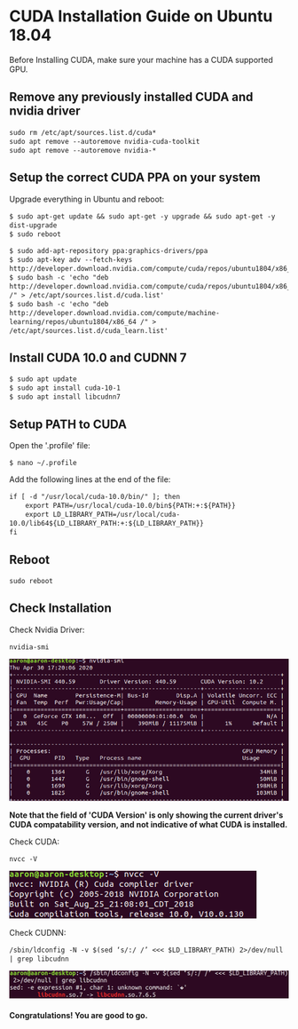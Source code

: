 # CUDA Installation Guide on Ubuntu 18.04
Before Installing CUDA, make sure your machine has a CUDA supported GPU.
## Remove any previously installed CUDA and nvidia driver

```
sudo rm /etc/apt/sources.list.d/cuda*
sudo apt remove --autoremove nvidia-cuda-toolkit
sudo apt remove --autoremove nvidia-*
```
## Setup the correct CUDA PPA on your system
Upgrade everything in Ubuntu and reboot:
```
$ sudo apt-get update && sudo apt-get -y upgrade && sudo apt-get -y dist-upgrade
$ sudo reboot
```

```
$ sudo add-apt-repository ppa:graphics-drivers/ppa
$ sudo apt-key adv --fetch-keys  http://developer.download.nvidia.com/compute/cuda/repos/ubuntu1804/x86_64/7fa2af80.pub
$ sudo bash -c 'echo "deb http://developer.download.nvidia.com/compute/cuda/repos/ubuntu1804/x86_64 /" > /etc/apt/sources.list.d/cuda.list'
$ sudo bash -c 'echo "deb http://developer.download.nvidia.com/compute/machine-learning/repos/ubuntu1804/x86_64 /" > /etc/apt/sources.list.d/cuda_learn.list'
```



## Install CUDA 10.0 and CUDNN 7
```
$ sudo apt update
$ sudo apt install cuda-10-1
$ sudo apt install libcudnn7
```

## Setup PATH to CUDA
Open the '.profile' file:
```
$ nano ~/.profile
```
Add the following lines at the end of the file:
```
if [ -d "/usr/local/cuda-10.0/bin/" ]; then
    export PATH=/usr/local/cuda-10.0/bin${PATH:+:${PATH}}
    export LD_LIBRARY_PATH=/usr/local/cuda-10.0/lib64${LD_LIBRARY_PATH:+:${LD_LIBRARY_PATH}}
fi
```

## Reboot
```
sudo reboot
```

## Check Installation
Check Nvidia Driver:
```
nvidia-smi
```
![nvidia_driver](/CUDA_Guide/nvidia-driver.png)

**Note that the field of 'CUDA Version' is only showing the current driver's CUDA compatability version, and not indicative of what CUDA is installed.**

Check CUDA:
```
nvcc -V
```
![CUDA](/CUDA_Guide/CUDA.png)

Check CUDNN:
```
/sbin/ldconfig -N -v $(sed ‘s/:/ /’ <<< $LD_LIBRARY_PATH) 2>/dev/null | grep libcudnn
```
![CUDNN](/CUDA_Guide/CUDNN.png)

#### Congratulations! You are good to go.
